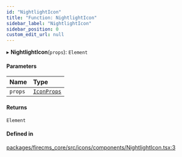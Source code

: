 ```yaml
---
id: "NightlightIcon"
title: "Function: NightlightIcon"
sidebar_label: "NightlightIcon"
sidebar_position: 0
custom_edit_url: null
---
```


▸ **NightlightIcon**(`props`): `Element`

#### Parameters

| Name | Type |
| :------ | :------ |
| `props` | [`IconProps`](../types/IconProps.md) |

#### Returns

`Element`

#### Defined in

[packages/firecms_core/src/icons/components/NightlightIcon.tsx:3](https://github.com/FireCMSco/firecms/blob/d45f3739/packages/firecms_core/src/icons/components/NightlightIcon.tsx#L3)
